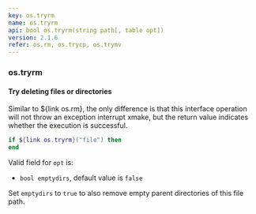 ```yaml
---
key: os.tryrm
name: os.tryrm
api: bool os.tryrm(string path[, table opt])
version: 2.1.6
refer: os.rm, os.trycp, os.trymv
---
```


### os.tryrm

#### Try deleting files or directories

Similar to ${link os.rm}, the only difference is that this interface operation will not throw an exception interrupt xmake, but the return value indicates whether the execution is successful.

```lua
if ${link os.tryrm}("file") then
end
```

Valid field for `opt` is:

* `bool emptydirs`, default value is `false`

Set `emptydirs` to `true` to also remove empty parent directories of this file path.
